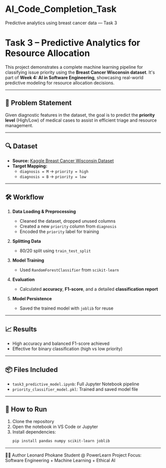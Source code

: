 # AI_Code_Completion_Task
Predictive analytics using breast cancer data — Task 3

# Task 3 – Predictive Analytics for Resource Allocation

This project demonstrates a complete machine learning pipeline for classifying issue priority using the **Breast Cancer Wisconsin dataset**. It's part of **Week 4: AI in Software Engineering**, showcasing real-world predictive modeling for resource allocation decisions.

---

## 🧠 Problem Statement

Given diagnostic features in the dataset, the goal is to predict the **priority level** (High/Low) of medical cases to assist in efficient triage and resource management.

---

## 🔍 Dataset

- **Source:** [Kaggle Breast Cancer Wisconsin Dataset](https://www.kaggle.com/datasets/uciml/breast-cancer-wisconsin-data)
- **Target Mapping:**
  - `diagnosis = M` → `priority = high`
  - `diagnosis = B` → `priority = low`

---

## 🛠️ Workflow

1. **Data Loading & Preprocessing**
   - Cleaned the dataset, dropped unused columns
   - Created a new `priority` column from `diagnosis`
   - Encoded the `priority` label for training

2. **Splitting Data**
   - 80/20 split using `train_test_split`

3. **Model Training**
   - Used `RandomForestClassifier` from `scikit-learn`

4. **Evaluation**
   - Calculated **accuracy**, **F1-score**, and a detailed **classification report**

5. **Model Persistence**
   - Saved the trained model with `joblib` for reuse

---

## 📈 Results

- High accuracy and balanced F1-score achieved
- Effective for binary classification (high vs low priority)

---

## 📦 Files Included

- `task3_predictive_model.ipynb`: Full Jupyter Notebook pipeline
- `priority_classifier_model.pkl`: Trained and saved model file

---

## 🚀 How to Run

1. Clone the repository
2. Open the notebook in VS Code or Jupyter
3. Install dependencies:
   ```bash
   pip install pandas numpy scikit-learn joblib

---


🧑‍💻 Author
Leonard Phokane Student @ PowerLearn Project Focus: Software Engineering + Machine Learning + Ethical AI

